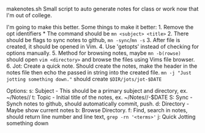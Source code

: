 makenotes.sh
Small script to auto generate notes for class or work now that I'm out of college.

I'm going to make this better. Some things to make it better:
	1. Remove the opt identifiers
		* The command should be `mn <subject> <title>`
	2. There should be flags to sync notes to github, `mn -sync`/`mn -s`
	3. After file is created, it should be opened in Vim. 
	4. Use 'getopts' instead of checking for options manually.
	5. Method for browsing notes, maybe `mn -b(rowse)` should open
		`vim <directory>` and browse the files using Vims file
		browser.
	6. Jot:
		Create a quick note. Should create the notes, make the header in the notes file
		then echo the passed in string into the created file.
		`mn -j "Just jotting something down."` should create `$DIR/jots/jot-$DATE`

Options:
	s: Subject - This should be a primary subject and directory, ex. ~/Notes/<subject>/
	t: Topic - Initial title of the notes, ex. ~/Notes/<subject>/<topic>-$DATE
	S: Sync - Synch notes to github, should automatically commit, push.
	d: Directory - Maybe show current notes
	b: Browse Directory.
	f: Find, search in notes, should return line number and line text, `grep -rn '<terms>'`
	j: Quick Jotting something down
